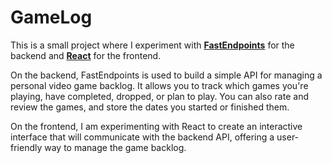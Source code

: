 # GameLog

This is a small project where I experiment with **[FastEndpoints](https://fast-endpoints.com/)** for the backend and **[React](https://react.dev/)** for the frontend.

On the backend, FastEndpoints is used to build a simple API for managing a personal video game backlog. It allows you to track which games you're playing, have completed, dropped, or plan to play. You can also rate and review the games, and store the dates you started or finished them.

On the frontend, I am experimenting with React to create an interactive interface that will communicate with the backend API, offering a user-friendly way to manage the game backlog.
